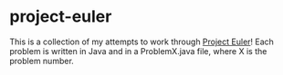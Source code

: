 # project-euler
This is a collection of my attempts to work through [Project Euler](https://projecteuler.net/)!
Each problem is written in Java and in a ProblemX.java file, where X is the problem number.

